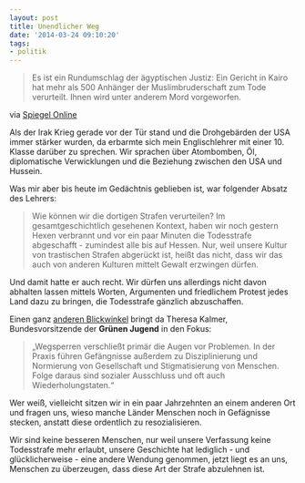 ```yaml
---
layout: post
title: Unendlicher Weg
date: '2014-03-24 09:10:20'
tags:
- politik
---
```


>Es ist ein Rundumschlag der ägyptischen Justiz: Ein Gericht in Kairo hat mehr als 500 Anhänger der Muslimbruderschaft zum Tode verurteilt. Ihnen wird unter anderem Mord vorgeworfen.

via [Spiegel Online](http://www.spiegel.de/politik/ausland/aegypten-verurteilt-mehr-als-500-muslimbrueder-zum-tode-a-960356.html)

Als der Irak Krieg gerade vor der Tür stand und die Drohgebärden der USA immer stärker wurden, da erbarmte sich mein Englischlehrer mit einer 10. Klasse darüber zu sprechen.
Wir sprachen über Atombomben, Öl, diplomatische Verwicklungen und die Beziehung zwischen den USA und Hussein.

Was mir aber bis heute im Gedächtnis geblieben ist, war folgender Absatz des Lehrers:

> Wie können wir die dortigen Strafen verurteilen? Im gesamtgeschichtlich gesehenen Kontext, haben wir noch gestern Hexen verbrannt und vor ein paar Minuten die Todesstrafe abgeschafft - zumindest alle bis auf Hessen. Nur, weil unsere Kultur von trastischen Strafen abgerückt ist, heißt das nicht, dass wir das auch von anderen Kulturen mittelt Gewalt erzwingen dürfen.

Und damit hatte er auch recht. Wir dürfen uns allerdings nicht davon abhalten lassen mittels Worten, Argumenten und friedlichem Protest jedes Land dazu zu bringen, die Todesstrafe gänzlich abzuschaffen.

Einen ganz [anderen Blickwinkel](http://www.berliner-kurier.de/politik---wirtschaft/partei-nachwuchs-gruenen-jugend-gegen-hoeness-haft-,7169228,26597762.html) bringt da Theresa Kalmer, Bundesvorsitzende der **Grünen Jugend** in den Fokus:

> „Wegsperren verschließt primär die Augen vor Problemen. In der Praxis führen Gefängnisse außerdem zu Disziplinierung und Normierung von Gesellschaft und Stigmatisierung von Menschen. Folge daraus sind sozialer Ausschluss und oft auch Wiederholungstaten.“ 

Wer weiß, vielleicht sitzen wir in ein paar Jahrzehnten an einem anderen Ort und fragen uns, wieso manche Länder Menschen noch in Gefägnisse stecken, anstatt diese ordentlich zu resozialisieren.

Wir sind keine besseren Menschen, nur weil unsere Verfassung keine Todesstrafe mehr erlaubt, unsere Geschichte hat lediglich - und glücklicherweise - eine andere Wendung genommen, jetzt liegt es an uns, Menschen zu überzeugen, dass diese Art der Strafe abzulehnen ist.